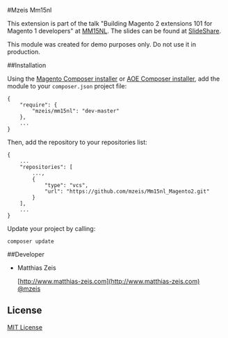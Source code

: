 #Mzeis Mm15nl

This extension is part of the talk "Building Magento 2 extensions 101 for Magento 1 developers" at
[MM15NL](https://www.meet-magento.nl/). The slides can be found at [SlideShare](http://www.slideshare.net/mzeis/).

This module was created for demo purposes only. Do not use it in production.

##Installation

Using the [Magento Composer installer](https://github.com/Cotya/magento-composer-installer) or
[AOE Composer installer](https://github.com/AOEpeople/composer-installers), add the module to your `composer.json`
project file:

    {
        "require": {
            "mzeis/mm15nl": "dev-master"
        },
        ...
    }
    
Then, add the repository to your repositories list:
    
    {
        ...
        "repositories": [
            ...,
            {
                "type": "vcs",
                "url": "https://github.com/mzeis/Mm15nl_Magento2.git"
            }
        ],
        ...
    }

Update your project by calling:

    composer update
    
##Developer

* Matthias Zeis

    [http://www.matthias-zeis.com](http://www.matthias-zeis.com)  
    [@mzeis](https://twitter.com/mzeis)

License
-------
[MIT License](http://opensource.org/licenses/MIT)
